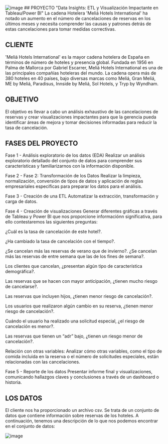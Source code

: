 ![image](https://github.com/user-attachments/assets/778089e5-0293-4842-b5ec-cac3c9d74b07) ## PROYECTO  "Data Insights: ETL y Visualización Impactante en Tableau/Power BI"
La cadena Hotelera 'Meliá Hotels International' ha notado un aumento en el número de cancelaciones de reservas en los últimos meses y necesita comprender las causas y patrones detrás de estas cancelaciones para tomar medidas correctivas.

## CLIENTE
'Meliá Hotels International' es la mayor cadena hotelera de España en términos de número de hoteles y presencia global. Fundada en 1956 en Palma de Mallorca por Gabriel Escarrer, Meliá Hotels International es una de las principales compañías hoteleras del mundo. La cadena opera más de 380 hoteles en 40 países, bajo diversas marcas como Meliá, Gran Meliá, ME by Meliá, Paradisus, Innside by Meliá, Sol Hotels, y Tryp by Wyndham.

## OBJETIVO
El objetivo es llevar a cabo un análisis exhaustivo de las cancelaciones de reservas y crear visualizaciones impactantes para que la gerencia pueda identificar áreas de mejora y tomar decisiones informadas para reducir la tasa de cancelación.

## FASES DEL PROYECTO
  Fase 1 - Análisis exploratorio de los datos (EDA)
  Realizar un análisis exploratorio detallado del conjunto de datos para comprender sus características y familiarizarnos con la información disponible.
  
  Fase 2 - Fase 2: Transformación de los Datos
  Realizar la limpieza, normalización, conversión de tipos de datos y aplicación de reglas empresariales específicas para preparar los datos para el análisis.
  
  Fase 3 - Creación de una ETL
  Automatizar la extracción, transformación y carga de datos.
 
  Fase 4 - Creación de visualizaciones
  Generar diferentes gráficas a través de Tableau y Power BI que nos proporcione informaciónn significativa, para ello contestaremos las siguientes preguntas:
  
¿Cuál es la tasa de cancelación de este hotel?.

¿Ha cambiado la tasa de cancelación con el tiempo?.

¿Se cancelan más las reservas de verano que de invierno?. ¿Se cancelan más las reservas de entre semana que las de los fines de semana?.

Los clientes que cancelan, ¿presentan algún tipo de característica demográfica?.

Las reservas que se hacen con mayor anticipación, ¿tienen mucho riesgo de cancelarse?.

Las reservas que incluyen hijos, ¿tienen menor riesgo de cancelación?.

Los usuarios que realizaron algún cambio en su reserva, ¿tienen menor riesgo de cancelación?.

Cuándo el usuario ha realizado una solicitud especial, ¿el riesgo de cancelación es menor?.

Las reservas que tienen un “adr” bajo, ¿tienen un riesgo menor de cancelación?.

Relación con otras variables: Analizar cómo otras variables, como el tipo de comida incluida en la reserva o el número de solicitudes especiales, están relacionadas con las cancelaciones.

  Fase 5 - Reporte de los datos
  Presentar informe final y visualizaciones, comunicando hallazgos claves y conclusiones a través de un dashboard o historia.


## LOS DATOS

El cliente nos ha proporcionado un archivo csv. Se trata de un conjunto de datos que contiene información sobre reservas de los hoteles. A continuación, tenemos una descripción de lo que nos podemos encontrar en el conjunto de datos:

![image](https://github.com/user-attachments/assets/c1006368-d7f7-48be-b538-5e38c1707931)

